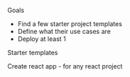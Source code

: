 Goals 

- Find a few starter project templates
- Define what their use cases are
- Deploy at least 1

Starter templates

Create react app - for any react project

